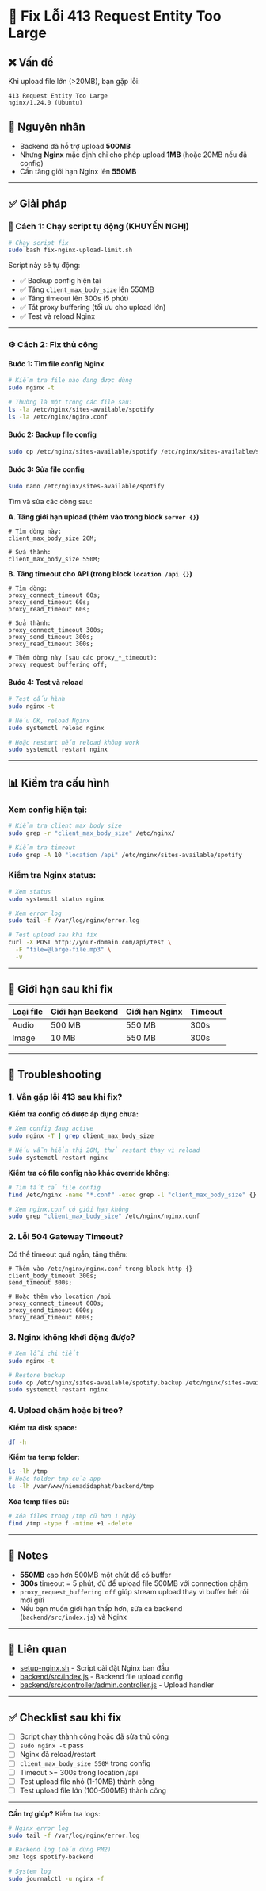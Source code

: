 # 🔧 Fix Lỗi 413 Request Entity Too Large

## ❌ Vấn đề
Khi upload file lớn (>20MB), bạn gặp lỗi:
```
413 Request Entity Too Large
nginx/1.24.0 (Ubuntu)
```

## 🎯 Nguyên nhân
- Backend đã hỗ trợ upload **500MB**
- Nhưng **Nginx** mặc định chỉ cho phép upload **1MB** (hoặc 20MB nếu đã config)
- Cần tăng giới hạn Nginx lên **550MB**

---

## ✅ Giải pháp

### 🚀 Cách 1: Chạy script tự động (KHUYẾN NGHỊ)

```bash
# Chạy script fix
sudo bash fix-nginx-upload-limit.sh
```

Script này sẽ tự động:
- ✅ Backup config hiện tại
- ✅ Tăng `client_max_body_size` lên 550MB
- ✅ Tăng timeout lên 300s (5 phút)
- ✅ Tắt proxy buffering (tối ưu cho upload lớn)
- ✅ Test và reload Nginx

---

### ⚙️ Cách 2: Fix thủ công

#### Bước 1: Tìm file config Nginx
```bash
# Kiểm tra file nào đang được dùng
sudo nginx -t

# Thường là một trong các file sau:
ls -la /etc/nginx/sites-available/spotify
ls -la /etc/nginx/nginx.conf
```

#### Bước 2: Backup file config
```bash
sudo cp /etc/nginx/sites-available/spotify /etc/nginx/sites-available/spotify.backup
```

#### Bước 3: Sửa file config
```bash
sudo nano /etc/nginx/sites-available/spotify
```

Tìm và sửa các dòng sau:

**A. Tăng giới hạn upload (thêm vào trong block `server {}`)**
```nginx
# Tìm dòng này:
client_max_body_size 20M;

# Sửa thành:
client_max_body_size 550M;
```

**B. Tăng timeout cho API (trong block `location /api {}`)**
```nginx
# Tìm dòng:
proxy_connect_timeout 60s;
proxy_send_timeout 60s;
proxy_read_timeout 60s;

# Sửa thành:
proxy_connect_timeout 300s;
proxy_send_timeout 300s;
proxy_read_timeout 300s;

# Thêm dòng này (sau các proxy_*_timeout):
proxy_request_buffering off;
```

#### Bước 4: Test và reload
```bash
# Test cấu hình
sudo nginx -t

# Nếu OK, reload Nginx
sudo systemctl reload nginx

# Hoặc restart nếu reload không work
sudo systemctl restart nginx
```

---

## 📊 Kiểm tra cấu hình

### Xem config hiện tại:
```bash
# Kiểm tra client_max_body_size
sudo grep -r "client_max_body_size" /etc/nginx/

# Kiểm tra timeout
sudo grep -A 10 "location /api" /etc/nginx/sites-available/spotify
```

### Kiểm tra Nginx status:
```bash
# Xem status
sudo systemctl status nginx

# Xem error log
sudo tail -f /var/log/nginx/error.log

# Test upload sau khi fix
curl -X POST http://your-domain.com/api/test \
  -F "file=@large-file.mp3" \
  -v
```

---

## 🎵 Giới hạn sau khi fix

| Loại file | Giới hạn Backend | Giới hạn Nginx | Timeout |
|-----------|------------------|----------------|---------|
| Audio     | 500 MB          | 550 MB         | 300s    |
| Image     | 10 MB           | 550 MB         | 300s    |

---

## 🐛 Troubleshooting

### 1. Vẫn gặp lỗi 413 sau khi fix?

**Kiểm tra config có được áp dụng chưa:**
```bash
# Xem config đang active
sudo nginx -T | grep client_max_body_size

# Nếu vẫn hiển thị 20M, thử restart thay vì reload
sudo systemctl restart nginx
```

**Kiểm tra có file config nào khác override không:**
```bash
# Tìm tất cả file config
find /etc/nginx -name "*.conf" -exec grep -l "client_max_body_size" {} \;

# Xem nginx.conf có giới hạn không
sudo grep "client_max_body_size" /etc/nginx/nginx.conf
```

### 2. Lỗi 504 Gateway Timeout?

Có thể timeout quá ngắn, tăng thêm:
```nginx
# Thêm vào /etc/nginx/nginx.conf trong block http {}
client_body_timeout 300s;
send_timeout 300s;

# Hoặc thêm vào location /api
proxy_connect_timeout 600s;
proxy_send_timeout 600s;
proxy_read_timeout 600s;
```

### 3. Nginx không khởi động được?

```bash
# Xem lỗi chi tiết
sudo nginx -t

# Restore backup
sudo cp /etc/nginx/sites-available/spotify.backup /etc/nginx/sites-available/spotify
sudo systemctl restart nginx
```

### 4. Upload chậm hoặc bị treo?

**Kiểm tra disk space:**
```bash
df -h
```

**Kiểm tra temp folder:**
```bash
ls -lh /tmp
# Hoặc folder tmp của app
ls -lh /var/www/niemadidaphat/backend/tmp
```

**Xóa temp files cũ:**
```bash
# Xóa files trong /tmp cũ hơn 1 ngày
find /tmp -type f -mtime +1 -delete
```

---

## 📝 Notes

- **550MB** cao hơn 500MB một chút để có buffer
- **300s** timeout = 5 phút, đủ để upload file 500MB với connection chậm
- `proxy_request_buffering off` giúp stream upload thay vì buffer hết rồi mới gửi
- Nếu bạn muốn giới hạn thấp hơn, sửa cả backend (`backend/src/index.js`) và Nginx

---

## 🔗 Liên quan

- [setup-nginx.sh](./setup-nginx.sh) - Script cài đặt Nginx ban đầu
- [backend/src/index.js](./backend/src/index.js) - Backend file upload config
- [backend/src/controller/admin.controller.js](./backend/src/controller/admin.controller.js) - Upload handler

---

## ✅ Checklist sau khi fix

- [ ] Script chạy thành công hoặc đã sửa thủ công
- [ ] `sudo nginx -t` pass
- [ ] Nginx đã reload/restart
- [ ] `client_max_body_size 550M` trong config
- [ ] Timeout >= 300s trong location /api
- [ ] Test upload file nhỏ (1-10MB) thành công
- [ ] Test upload file lớn (100-500MB) thành công

---

**Cần trợ giúp?** Kiểm tra logs:
```bash
# Nginx error log
sudo tail -f /var/log/nginx/error.log

# Backend log (nếu dùng PM2)
pm2 logs spotify-backend

# System log
sudo journalctl -u nginx -f
```

